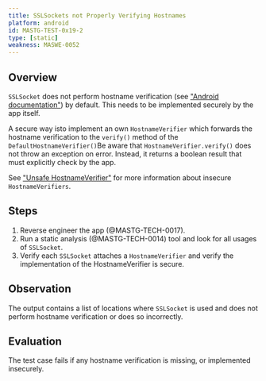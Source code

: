 ```yaml
---
title: SSLSockets not Properly Verifying Hostnames
platform: android
id: MASTG-TEST-0x19-2
type: [static]
weakness: MASWE-0052
---
```


## Overview

`SSLSocket` does not perform hostname verification (see ["Android documentation"](https://developer.android.com/privacy-and-security/security-ssl#WarningsSslSocket)) by default. This needs to be implemented securely by the app itself.

A secure way isto implement an own `HostnameVerifier` which forwards the hostname verification to the `verify()` method of the `DefaultHostnameVerifier()`Be aware that `HostnameVerifier.verify()` does not throw an exception on error. Instead, it returns a boolean result that must explicitly check by the app.

See ["Unsafe HostnameVerifier"](https://developer.android.com/privacy-and-security/risks/unsafe-hostname) for more information about insecure `HostnameVerifiers`.

## Steps

1. Reverse engineer the app (@MASTG-TECH-0017).
2. Run a static analysis (@MASTG-TECH-0014) tool and look for all usages of `SSLSocket`.
3. Verify each `SSLSocket` attaches a `HostnameVerifier` and verify the implementation of the HostnameVerifier is secure.

## Observation

The output contains a list of locations where `SSLSocket` is used and does not perform hostname verification or does so incorrectly.

## Evaluation

The test case fails if any hostname verification is missing, or implemented insecurely.

